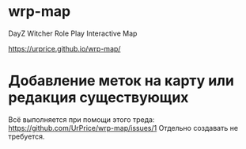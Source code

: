 # wrp-map
DayZ Witcher Role Play Interactive Map

https://urprice.github.io/wrp-map/

# Добавление меток на карту или редакция существующих

Всё выполняется при помощи этого треда: https://github.com/UrPrice/wrp-map/issues/1 
Отдельно создавать не требуется.